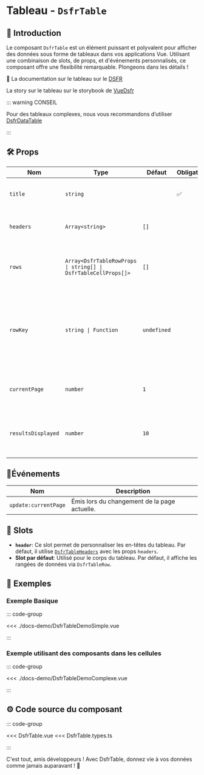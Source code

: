 # Tableau - `DsfrTable`

## 🌟 Introduction

Le composant `DsfrTable` est un élément puissant et polyvalent pour afficher des données sous forme de tableaux dans vos applications Vue. Utilisant une combinaison de slots, de props, et d'événements personnalisés, ce composant offre une flexibilité remarquable. Plongeons dans les détails !

🏅 La documentation sur le tableau sur le [DSFR](https://www.systeme-de-design.gouv.fr/version-courante/fr/composants/tableau/)

<VIcon name="vi-file-type-storybook" /> La story sur le tableau sur le storybook de [VueDsfr](https://storybook.vue-ds.fr/?path=/docs/composants-dsfrtable--docs)

::: warning CONSEIL

Pour des tableaux complexes, nous vous recommandons d’utiliser [DsfrDataTable](/composants/DsfrDataTable)

:::

## 🛠️ Props

| Nom               | Type                                           | Défaut    | Obligatoire | Description                                                                                         |
|-------------------|------------------------------------------------|-----------|-------------|-----------------------------------------------------------------------------------------------------|
| `title`         | `string`                                |      |    ✅         | Les en-têtes de votre tableau.                                                                      |
| `headers`         | `Array<string>`                                | `[]`      |             | Les en-têtes de votre tableau.                                                                      |
| `rows`            | `Array<DsfrTableRowProps \| string[] \| DsfrTableCellProps[]>` | `[]`      |             | Les données de chaque rangée dans le tableau.                                                       |
| `rowKey`          | `string \| Function`                           | `undefined`|             | Une clé unique pour chaque rangée, utilisée pour optimiser la mise à jour du DOM.                   |
| `currentPage`     | `number`                                       | `1`       |             | La page actuelle dans la pagination du tableau.                                                     |
| `resultsDisplayed`| `number`                                       | `10`      |             | Le nombre de résultats affichés par page dans la pagination.                                        |

## 📡Événements

| Nom                  | Description                                     |
|----------------------|-------------------------------------------------|
| `update:currentPage` | Émis lors du changement de la page actuelle.    |

## 🧩 Slots

- **`header`**: Ce slot permet de personnaliser les en-têtes du tableau. Par défaut, il utilise [`DsfrTableHeaders`](./DsfrTableHeader.md) avec les props `headers`.
- **Slot par défaut**: Utilisé pour le corps du tableau. Par défaut, il affiche les rangées de données via `DsfrTableRow`.

## 📝 Exemples

### Exemple Basique

::: code-group

<Story data-title="Démo basique" min-h="260px">
  <div class="fr-container">
    <DsfrTableDemoSimple />
  </div>
</Story>

<<< ./docs-demo/DsfrTableDemoSimple.vue

:::

### Exemple utilisant des composants dans les cellules

::: code-group

<Story data-title="Démo basique" min-h="260px">
  <div class="fr-container">
    <DsfrTableDemoComplexe />
  </div>
</Story>

<<< ./docs-demo/DsfrTableDemoComplexe.vue

:::

## ⚙️ Code source du composant

::: code-group

<<< DsfrTable.vue
<<< DsfrTable.types.ts

:::

C'est tout, amis développeurs ! Avec DsfrTable, donnez vie à vos données comme jamais auparavant ! 🎉

<script setup lang="ts">
import DsfrTableDemoSimple from './docs-demo/DsfrTableDemoSimple.vue'
import DsfrTableDemoComplexe from './docs-demo/DsfrTableDemoComplexe.vue'
import VIcon from '../VIcon/VIcon.vue'
</script>
